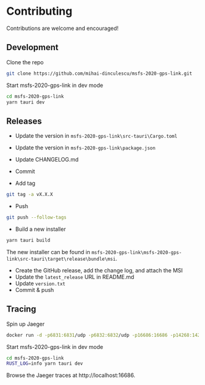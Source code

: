 # Contributing

Contributions are welcome and encouraged!

## Development

Clone the repo

```bash
git clone https://github.com/mihai-dinculescu/msfs-2020-gps-link.git
```

Start msfs-2020-gps-link in dev mode

```bash
cd msfs-2020-gps-link
yarn tauri dev
```

## Releases

- Update the version in `msfs-2020-gps-link\src-tauri\Cargo.toml`
- Update the version in `msfs-2020-gps-link\package.json`
- Update CHANGELOG.md

- Commit
- Add tag

```bash
git tag -a vX.X.X
```

- Push

```bash
git push --follow-tags
```

- Build a new installer

```bash
yarn tauri build
```

The new installer can be found in `msfs-2020-gps-link\msfs-2020-gps-link\src-tauri\target\release\bundle\msi`.

- Create the GitHub release, add the change log, and attach the MSI
- Update the `latest_release` URL in README.md
- Update `version.txt`
- Commit & push

## Tracing

Spin up Jaeger

```bash
docker run -d -p6831:6831/udp -p6832:6832/udp -p16686:16686 -p14268:14268 jaegertracing/all-in-one:latest
```

Start msfs-2020-gps-link in dev mode

```bash
cd msfs-2020-gps-link
RUST_LOG=info yarn tauri dev
```

Browse the Jaeger traces at http://localhost:16686.
